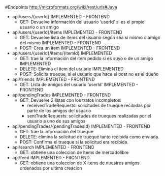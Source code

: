 #Endpoints
http://microformats.org/wiki/rest/urls#Java

* api/users/{userId} IMPLEMENTED - FRONTEND
  - GET: Devuelve información del usuario ‘userId’ si es el propio usuario o un amigo
* api/users/{userId}/items IMPLEMENTED - FRONTEND
  - GET: Devuelve lista de items del usuario según sea sí mismo o amigo del mismo IMPLEMENTED - FRONTEND
  - POST: Crea un item IMPLEMENTED - FRONTEND
* api/users/{userId}/items/{itemId} IMPLEMENTED
  - GET: trae la información del ítem pedido si es suyo o de un amigo IMPLEMENTED
  - DELETE: Elimina el ítem del usuario IMPLEMENTED
  - POST: Solicita trueque, si el usuario que hace el post no es el dueño 
* api/friends IMPLEMENTED - FRONTEND
  - GET: Lista de amigos del usuario ‘userId’ IMPLEMENTED - FRONTEND
* api/pendingTrades IMPLEMENTED - FRONTEND
  - GET: Devuelve 2 listas con los tratos incompletos:
    * receivedTradeRequests: solicitudes de trueque recibidas por parte de los amigos del usuario
    * sentTradeRequests: solicitudes de trueques realizadas por el usuario a uno de sus amigos
* api/pendingTrades/{pendingTradesId} IMPLEMENTED - FRONTEND
  - GET: trae la información del trueque
  - DELETE: elimina la solicitud de trueque tanto recibida como enviada.
  - POST: Confirma el trueque si la solicitud era recibida.
* api/search IMPLEMENTED - FRONTEND
  - GET: obtiene una coleccion de items de mercadolibre
* api/feed IMPLEMENTED - FRONTEND
  - GET: obtiene una coleccion de X items de nuestros amigos ordenados por ultima creacion
